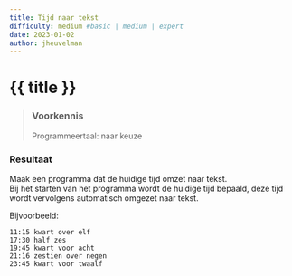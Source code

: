 ```yaml
---
title: Tijd naar tekst
difficulty: medium #basic | medium | expert
date: 2023-01-02
author: jheuvelman
---
```




# {{ title }}

> ### Voorkennis
> Programmeertaal: naar keuze

### Resultaat
Maak een programma dat de huidige tijd omzet naar tekst.  
Bij het starten van het programma wordt de huidige tijd bepaald, deze tijd wordt vervolgens automatisch omgezet naar tekst. 

Bijvoorbeeld:
```shell
11:15 kwart over elf
17:30 half zes
19:45 kwart voor acht
21:16 zestien over negen
23:45 kwart voor twaalf
```
